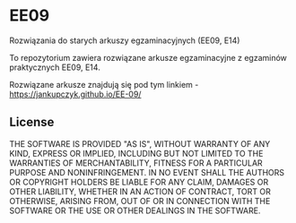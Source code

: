 # EE09
Rozwiązania do starych arkuszy egzaminacyjnych (EE09, E14)

To repozytorium zawiera rozwiązane arkusze egzaminacyjne z egzaminów praktycznych EE09, E14. 

Rozwiązane arkusze znajdują się pod tym linkiem - https://jankupczyk.github.io/EE-09/

## License
THE SOFTWARE IS PROVIDED "AS IS", WITHOUT WARRANTY OF ANY KIND, EXPRESS OR
IMPLIED, INCLUDING BUT NOT LIMITED TO THE WARRANTIES OF MERCHANTABILITY,
FITNESS FOR A PARTICULAR PURPOSE AND NONINFRINGEMENT. IN NO EVENT SHALL THE
AUTHORS OR COPYRIGHT HOLDERS BE LIABLE FOR ANY CLAIM, DAMAGES OR OTHER
LIABILITY, WHETHER IN AN ACTION OF CONTRACT, TORT OR OTHERWISE, ARISING FROM,
OUT OF OR IN CONNECTION WITH THE SOFTWARE OR THE USE OR OTHER DEALINGS IN
THE SOFTWARE.

